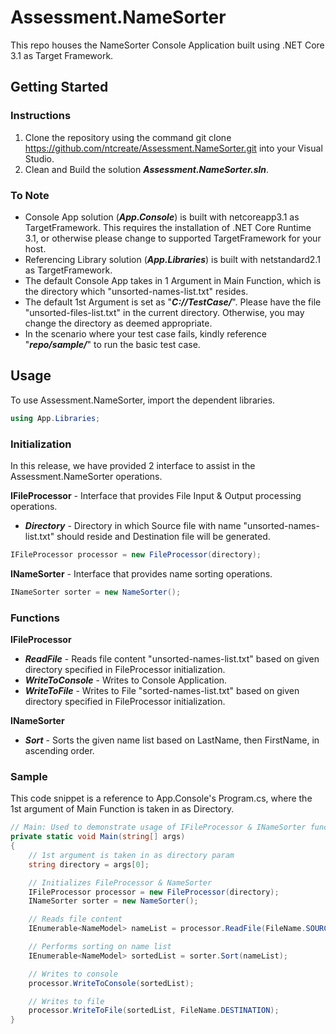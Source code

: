 # Assessment.NameSorter
This repo houses the NameSorter Console Application built using .NET Core 3.1 as Target Framework.

## Getting Started
### Instructions
1. Clone the repository using the command git clone https://github.com/ntcreate/Assessment.NameSorter.git into your Visual Studio.
2. Clean and Build the solution ***Assessment.NameSorter.sln***.

### To Note
- Console App solution (***App.Console***) is built with netcoreapp3.1 as TargetFramework. This requires the installation of .NET Core Runtime 3.1, or otherwise please change to supported TargetFramework for your host.
- Referencing Library solution (***App.Libraries***) is built with netstandard2.1 as TargetFramework. 
- The default Console App takes in 1 Argument in Main Function, which is the directory which "unsorted-names-list.txt" resides.
- The default 1st Argument is set as "***C://TestCase/***". Please have the file "unsorted-files-list.txt" in the current directory. Otherwise, you may change the directory as deemed appropriate.
- In the scenario where your test case fails, kindly reference "***repo/sample/***" to run the basic test case.

## Usage
To use Assessment.NameSorter, import the dependent libraries.
````csharp
using App.Libraries;
````

### Initialization
In this release, we have provided 2 interface to assist in the Assessment.NameSorter operations.

**IFileProcessor** - Interface that provides File Input & Output processing operations.
- ***Directory*** - Directory in which Source file with name "unsorted-names-list.txt" should reside and Destination file will be generated.
````csharp
IFileProcessor processor = new FileProcessor(directory);
````

**INameSorter** - Interface that provides name sorting operations.
````csharp
INameSorter sorter = new NameSorter();
````

### Functions
**IFileProcessor**
- ***ReadFile*** - Reads file content "unsorted-names-list.txt" based on given directory specified in FileProcessor initialization.
- ***WriteToConsole*** - Writes to Console Application.
- ***WriteToFile*** - Writes to File "sorted-names-list.txt" based on given directory specified in FileProcessor initialization.

**INameSorter**
- ***Sort*** - Sorts the given name list based on LastName, then FirstName, in ascending order.

### Sample
This code snippet is a reference to App.Console's Program.cs, where the 1st argument of Main Function is taken in as Directory.
````csharp
// Main: Used to demonstrate usage of IFileProcessor & INameSorter functions
private static void Main(string[] args)
{
    // 1st argument is taken in as directory param
    string directory = args[0];

    // Initializes FileProcessor & NameSorter
    IFileProcessor processor = new FileProcessor(directory);
    INameSorter sorter = new NameSorter();

    // Reads file content
    IEnumerable<NameModel> nameList = processor.ReadFile(FileName.SOURCE);

    // Performs sorting on name list
    IEnumerable<NameModel> sortedList = sorter.Sort(nameList);

    // Writes to console
    processor.WriteToConsole(sortedList);

    // Writes to file
    processor.WriteToFile(sortedList, FileName.DESTINATION);
}
````

